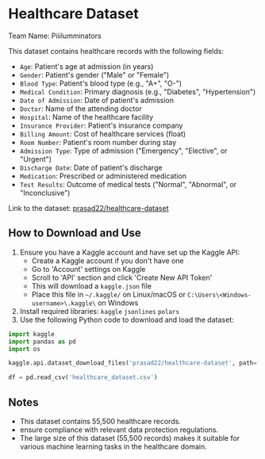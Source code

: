 # Healthcare Dataset

Team Name: Piiilumminators

This dataset contains healthcare records with the following fields:
- `Age`: Patient's age at admission (in years)
- `Gender`: Patient's gender ("Male" or "Female")
- `Blood Type`: Patient's blood type (e.g., "A+", "O-")
- `Medical Condition`: Primary diagnosis (e.g., "Diabetes", "Hypertension")
- `Date of Admission`: Date of patient's admission
- `Doctor`: Name of the attending doctor
- `Hospital`: Name of the healthcare facility
- `Insurance Provider`: Patient's insurance company
- `Billing Amount`: Cost of healthcare services (float)
- `Room Number`: Patient's room number during stay
- `Admission Type`: Type of admission ("Emergency", "Elective", or "Urgent")
- `Discharge Date`: Date of patient's discharge
- `Medication`: Prescribed or administered medication
- `Test Results`: Outcome of medical tests ("Normal", "Abnormal", or "Inconclusive")

Link to the dataset: [prasad22/healthcare-dataset](https://www.kaggle.com/datasets/prasad22/healthcare-dataset?resource=download)

## How to Download and Use

1. Ensure you have a Kaggle account and have set up the Kaggle API:
   - Create a Kaggle account if you don't have one
   - Go to 'Account' settings on Kaggle
   - Scroll to 'API' section and click 'Create New API Token'
   - This will download a `kaggle.json` file
   - Place this file in `~/.kaggle/` on Linux/macOS or `C:\Users\<Windows-username>\.kaggle\` on Windows
2. Install required libraries:
`kaggle`
`jsonlines`
`polars`
3. Use the following Python code to download and load the dataset:
```python
import kaggle
import pandas as pd
import os

kaggle.api.dataset_download_files('prasad22/healthcare-dataset', path='.', unzip=True)

df = pd.read_csv('healthcare_dataset.csv')
```

## Notes

- This dataset contains 55,500 healthcare records.
- ensure compliance with relevant data protection regulations.
- The large size of this dataset (55,500 records) makes it suitable for various machine learning tasks in the healthcare domain.
